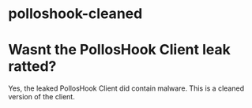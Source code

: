 # polloshook-cleaned


# Wasnt the PollosHook Client leak ratted?
Yes, the leaked PollosHook Client did contain malware. This is a cleaned version of the client.
